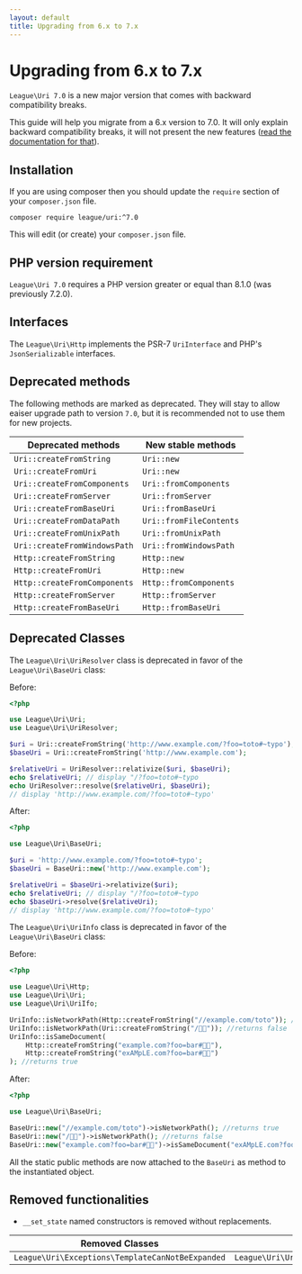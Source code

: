 ```yaml
---
layout: default
title: Upgrading from 6.x to 7.x
---
```


# Upgrading from 6.x to 7.x

`League\Uri 7.0` is a new major version that comes with backward compatibility breaks.

This guide will help you migrate from a 6.x version to 7.0. It will only explain backward compatibility breaks, it will not present the new features ([read the documentation for that](/7.0/)).

## Installation

If you are using composer then you should update the `require` section of your `composer.json` file.

~~~
composer require league/uri:^7.0
~~~

This will edit (or create) your `composer.json` file.

## PHP version requirement

`League\Uri 7.0` requires a PHP version greater or equal than 8.1.0 (was previously 7.2.0).

## Interfaces

The `League\Uri\Http` implements the PSR-7 `UriInterface` and PHP's `JsonSerializable` interfaces.

## Deprecated methods

The following methods are marked as deprecated. They will stay to allow eaiser upgrade path
to version `7.0`, but it is recommended not to use them for new projects.

| Deprecated methods           | New stable methods      |
|------------------------------|-------------------------|
| `Uri::createFromString`      | `Uri::new`              |
| `Uri::createFromUri`         | `Uri::new`              |
| `Uri::createFromComponents`  | `Uri::fromComponents`   |
| `Uri::createFromServer`      | `Uri::fromServer`       |
| `Uri::createFromBaseUri`     | `Uri::fromBaseUri`      |
| `Uri::createFromDataPath`    | `Uri::fromFileContents` |
| `Uri::createFromUnixPath`    | `Uri::fromUnixPath`     |
| `Uri::createFromWindowsPath` | `Uri::fromWindowsPath`  |
| `Http::createFromString`     | `Http::new`             |
| `Http::createFromUri`        | `Http::new`             |
| `Http::createFromComponents` | `Http::fromComponents`  |
| `Http::createFromServer`     | `Http::fromServer`      |
| `Http::createFromBaseUri`    | `Http::fromBaseUri`     |

## Deprecated Classes

The `League\Uri\UriResolver` class is deprecated in favor of the `League\Uri\BaseUri` class:

Before:

~~~php
<?php

use League\Uri\Uri;
use League\Uri\UriResolver;

$uri = Uri::createFromString('http://www.example.com/?foo=toto#~typo');
$baseUri = Uri::createFromString('http://www.example.com');

$relativeUri = UriResolver::relativize($uri, $baseUri);
echo $relativeUri; // display "/?foo=toto#~typo
echo UriResolver::resolve($relativeUri, $baseUri);
// display 'http://www.example.com/?foo=toto#~typo'
~~~

After:

~~~php
<?php

use League\Uri\BaseUri;

$uri = 'http://www.example.com/?foo=toto#~typo';
$baseUri = BaseUri::new('http://www.example.com');

$relativeUri = $baseUri->relativize($uri);
echo $relativeUri; // display "/?foo=toto#~typo
echo $baseUri->resolve($relativeUri);
// display 'http://www.example.com/?foo=toto#~typo'
~~~

The `League\Uri\UriInfo` class is deprecated in favor of the `League\Uri\BaseUri` class:

Before:

~~~php
<?php

use League\Uri\Http;
use League\Uri\Uri;
use League\Uri\UriIfo;

UriInfo::isNetworkPath(Http::createFromString("//example.com/toto")); //returns true
UriInfo::isNetworkPath(Uri::createFromString("/🍣🍺")); //returns false
UriInfo::isSameDocument(
    Http::createFromString("example.com?foo=bar#🏳️‍🌈"),
    Http::createFromString("exAMpLE.com?foo=bar#🍣🍺")
); //returns true
~~~

After:

~~~php
<?php

use League\Uri\BaseUri;

BaseUri::new("//example.com/toto")->isNetworkPath(); //returns true
BaseUri::new("/🍣🍺")->isNetworkPath(); //returns false
BaseUri::new("example.com?foo=bar#🏳️‍🌈")->isSameDocument("exAMpLE.com?foo=bar#🍣🍺"); //returns true
~~~

All the static public methods are now attached to the `BaseUri` as method to the instantiated object.

## Removed functionalities

- `__set_state` named constructors is removed without replacements.

| Removed Classes                                  | New Classes                                       |
|--------------------------------------------------|---------------------------------------------------|
| `League\Uri\Exceptions\TemplateCanNotBeExpanded` | `League\Uri\UriTemplate\TemplateCanNotBeExpanded` |
